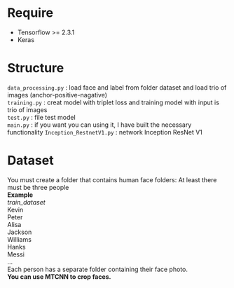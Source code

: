 # Require
* Tensorflow >= 2.3.1
* Keras 
# Structure
` data_processing.py ` : load face and label from folder dataset and load trio of images (anchor-positive-nagative)  
` training.py ` : creat model with triplet loss and training model with input is trio of images  
` test.py ` : file test model  
` main.py ` : if you want you can using it, I have built the necessary functionality
` Inception_RestnetV1.py ` : network Inception ResNet V1
# Dataset
You must create a folder that contains human face folders:  At least there must be three people  
**Example**  
*train_dataset*  
Kevin  
Peter  
Alisa  
Jackson  
Williams  
Hanks  
Messi  
...  
Each person has a separate folder containing their face photo.    
**You can use MTCNN to crop faces.**
